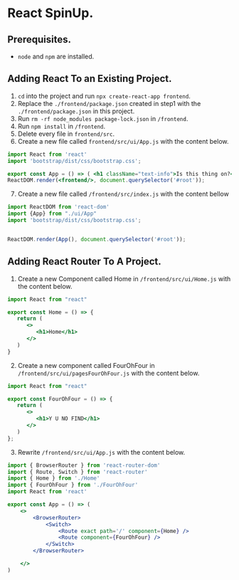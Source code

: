 # React SpinUp.
## Prerequisites.
* `node` and `npm` are installed.
## Adding React To an Existing Project.
1. `cd` into the project and run `npx create-react-app frontend`.
2. Replace the `./frontend/package.json` created in step1 with the `./frontend/package.json` in this project.
3. Run `rm -rf node_modules package-lock.json` in `/frontend`.
4. Run `npm install` in `/frontend`.
5. Delete every file in `frontend/src`.
6. Create a new file called `frontend/src/ui/App.js` with the content below.
```jsx
import React from 'react'
import 'bootstrap/dist/css/bootstrap.css';

export const App = () => ( <h1 className="text-info">Is this thing on?</h1> );
ReactDOM.render(<frontend/>, document.querySelector('#root'));
```
7. Create a new file called `/frontend/src/index.js` with the content bellow
```jsx
import ReactDOM from 'react-dom'
import {App} from "./ui/App"
import 'bootstrap/dist/css/bootstrap.css';


ReactDOM.render(App(), document.querySelector('#root'));

```
## Adding React Router To A Project.
1. Create a new Component called Home in `/frontend/src/ui/Home.js` with the content below.
```jsx
import React from "react"

export const Home = () => {
   return (
      <>
         <h1>Home</h1>
      </>
   )
}
```
2. Create a new component called FourOhFour in `/frontend/src/ui/pagesFourOhFour.js` with the content below.
```jsx
import React from "react"

export const FourOhFour = () => {
   return (
      <>
         <h1>Y U NO FIND</h1>
      </>
   )
};

```
3. Rewrite `/frontend/src/ui/App.js` with the content below.
```jsx
import { BrowserRouter } from 'react-router-dom'
import { Route, Switch } from 'react-router'
import { Home } from './Home'
import { FourOhFour } from './FourOhFour'
import React from 'react'

export const App = () => (
	<>
		<BrowserRouter>
			<Switch>
				<Route exact path='/' component={Home} />
				<Route component={FourOhFour} />
			</Switch>
		</BrowserRouter>

	</>
)
```
